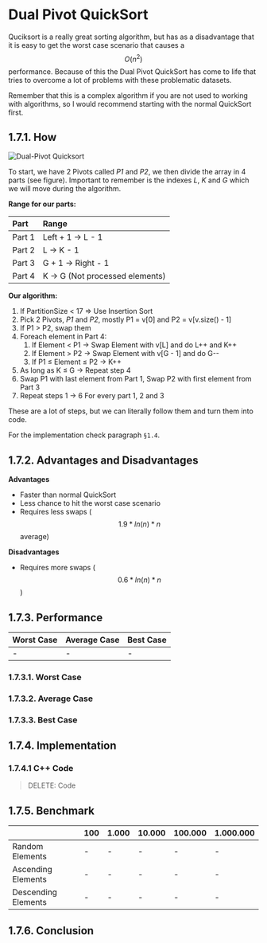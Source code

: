 # Dual Pivot QuickSort

Quciksort is a really great sorting algorithm, but has as a disadvantage that it is easy to get the worst case scenario that causes a $$O(n^2)$$ performance. Because of this the Dual Pivot QuickSort has come to life that tries to overcome a lot of problems with these problematic datasets.

Remember that this is a complex algorithm if you are not used to working with algorithms, so I would recommend starting with the normal QuickSort first.

## 1.7.1. How

![Dual-Pivot Quicksort](https://lh3.googleusercontent.com/-jlVq_B-UgSM/VQamEqYOaDI/AAAAAAAAKkI/yC5HWAfUULQ/s0/Screen+Shot+2015-03-16+at+10.43.32.png)

To start, we have 2 Pivots called _P1_ and _P2_, we then divide the array in 4 parts \(see figure\). Important to remember is the indexes _L_, _K_ and _G_ which we will move during the algorithm.

**Range for our parts:**

| Part | Range |
| :--- | :--- |
| Part 1 | Left + 1 → L - 1 |
| Part 2 | L → K - 1 |
| Part 3 | G + 1 → Right - 1 |
| Part 4 | K → G \(Not processed elements\) |

**Our algorithm:**

1. If PartitionSize &lt; 17 =&gt; Use Insertion Sort
2. Pick 2 Pivots, _P1_ and _P2_, mostly P1 = v\[0\] and P2 = v\[v.size\(\) - 1\]
3. If P1 &gt; P2, swap them
4. Foreach element in Part 4:
   1. If Element &lt; P1 → Swap Element with v\[L\] and do L++ and K++
   2. If Element &gt; P2 → Swap Element with v\[G - 1\] and do G--
   3. If P1 ≤ Element ≤ P2 → K++
5. As long as K ≤ G → Repeat step 4
6. Swap P1 with last element from Part 1, Swap P2 with first element from Part 3
7. Repeat steps 1 → 6 For every part 1, 2 and 3

These are a lot of steps, but we can literally follow them and turn them into code.

For the implementation check paragraph `§1.4`.

## 1.7.2. Advantages and Disadvantages

**Advantages**

* Faster than normal QuickSort
* Less chance to hit the worst case scenario
* Requires less swaps \($$1.9 * ln(n) * n$$ average\)

**Disadvantages**

* Requires more swaps \($$0.6 * ln(n) * n$$\)

## 1.7.3. Performance

| Worst Case | Average Case | Best Case |
| :--- | :--- | :--- |
| - | - | - |

### 1.7.3.1. Worst Case

### 1.7.3.2. Average Case

### 1.7.3.3. Best Case

## 1.7.4. Implementation

### 1.7.4.1 C++ Code

> DELETE: Code

## 1.7.5. Benchmark

|  | 100 | 1.000 | 10.000 | 100.000 | 1.000.000 |
| :--- | :--- | :--- | :--- | :--- | :--- |
| Random Elements | - | - | - | - | - |
| Ascending Elements | - | - | - | - | - |
| Descending Elements | - | - | - | - | - |

## 1.7.6. Conclusion

